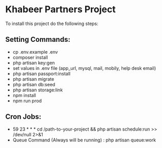 # Khabeer Partners Project


To install this project do the following steps:

Setting Commands:
-
- cp .env.example .env
- composer install
- php artisan key:gen
- set values in .env file
    (app_url, mysql, mail, mobily, help desk email)
- php artisan passport:install
- php artisan migrate
- php artisan db:seed
- php artisan storage:link
- npm install
- npm run prod

Cron Jobs:
-
- 59 23 * * * cd /path-to-your-project && php artisan schedule:run >> /dev/null 2>&1
- Queue Command (Always will be running) : php artisan queue:work
